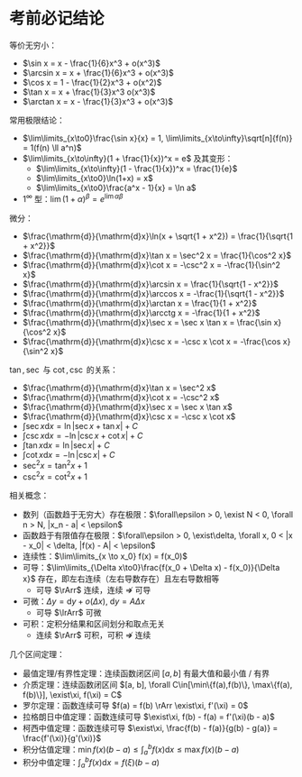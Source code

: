 # 考前必记结论

等价无穷小：

- $\sin x = x - \frac{1}{6}x^3 + o(x^3)$
- $\arcsin x = x + \frac{1}{6}x^3 + o(x^3)$
- $\cos x = 1 - \frac{1}{2}x^3 + o(x^2)$
- $\tan x = x + \frac{1}{3}x^3  o(x^3)$
- $\arctan x = x - \frac{1}{3}x^3 + o(x^3)$

常用极限结论：

- $\lim\limits_{x\to0}\frac{\sin x}{x} = 1, \lim\limits_{x\to\infty}\sqrt[n]{f(n)} = 1(f(n) \ll a^n)$
- $\lim\limits_{x\to\infty}(1 + \frac{1}{x})^x = e$ 及其变形：
  - $\lim\limits_{x\to\infty}(1 - \frac{1}{x})^x = \frac{1}{e}$
  - $\lim\limits_{x\to0}\ln(1+x) = x$
  - $\lim\limits_{x\to0}\frac{a^x - 1}{x} = \ln a$
- $1^\infty$ 型：$\lim(1 + \alpha)^\beta = e^{\lim \alpha\beta}$

微分：

- $\frac{\mathrm{d}}{\mathrm{d}x}\ln(x + \sqrt{1 + x^2}) = \frac{1}{\sqrt{1 + x^2}}$
- $\frac{\mathrm{d}}{\mathrm{d}x}\tan x = \sec^2 x = \frac{1}{\cos^2 x}$
- $\frac{\mathrm{d}}{\mathrm{d}x}\cot x = -\csc^2 x = -\frac{1}{\sin^2 x}$
- $\frac{\mathrm{d}}{\mathrm{d}x}\arcsin x = \frac{1}{\sqrt{1 - x^2}}$
- $\frac{\mathrm{d}}{\mathrm{d}x}\arccos x = -\frac{1}{\sqrt{1 - x^2}}$
- $\frac{\mathrm{d}}{\mathrm{d}x}\arctan x = \frac{1}{1 + x^2}$
- $\frac{\mathrm{d}}{\mathrm{d}x}\arcctg x = -\frac{1}{1 + x^2}$
- $\frac{\mathrm{d}}{\mathrm{d}x}\sec x = \sec x \tan x = \frac{\sin x}{\cos^2 x}$
- $\frac{\mathrm{d}}{\mathrm{d}x}\csc x = -\csc x \cot x = -\frac{\cos x}{\sin^2 x}$

$\tan, \sec$ 与 $\cot, \csc$ 的关系：

- $\frac{\mathrm{d}}{\mathrm{d}x}\tan x = \sec^2 x$
- $\frac{\mathrm{d}}{\mathrm{d}x}\cot x = -\csc^2 x$
- $\frac{\mathrm{d}}{\mathrm{d}x}\sec x = \sec x \tan x$
- $\frac{\mathrm{d}}{\mathrm{d}x}\csc x = -\csc x \cot x$
- $\int \sec x \mathrm{d}x = \ln|\sec x + \tan x| + C$
- $\int \csc x \mathrm{d}x = -\ln|\csc x + \cot x| + C$
- $\int \tan x \mathrm{d}x = \ln|\sec x| + C$
- $\int \cot x \mathrm{d}x = -\ln|\csc x| + C$
- $\sec^2 x = \tan^2 x + 1$
- $\csc^2 x = \cot^2 x + 1$

相关概念：

- 数列（函数趋于无穷大）存在极限：$\forall\epsilon > 0, \exist N < 0, \forall n > N, |x_n - a| < \epsilon$
- 函数趋于有限值存在极限：$\forall\epsilon > 0, \exist\delta, \forall x, 0 < |x - x_0| < \delta, |f(x) - A| < \epsilon$
- 连续性：$\lim\limits_{x \to x_0} f(x) = f(x_0)$
- 可导：$\lim\limits_{\Delta x\to0}\frac{f(x_0 + \Delta x) - f(x_0)}{\Delta x}$ 存在，即左右连续（左右导数存在）且左右导数相等
  - 可导 $\rArr$ 连续，连续 $\nRightarrow$ 可导
- 可微：$\Delta y = \mathrm{d}y + o(\Delta x)$, $\mathrm{d}y = A \Delta x$
  - 可导 $\lrArr$ 可微
- 可积：定积分结果和区间划分和取点无关
  - 连续 $\rArr$ 可积，可积 $\nRightarrow$ 连续

几个区间定理：

- 最值定理/有界性定理：连续函数闭区间 $[a, b]$ 有最大值和最小值 / 有界
- 介质定理：连续函数闭区间 $[a, b], \forall C\in[\min\{f(a),f(b)\}, \max\{f(a), f(b)\}], \exist\xi, f(\xi) = C$
- 罗尔定理：函数连续可导 $f(a) = f(b) \rArr \exist\xi, f'(\xi) = 0$
- 拉格朗日中值定理：函数连续可导 $\exist\xi, f(b) - f(a) = f'(\xi)(b - a)$
- 柯西中值定理：函数连续可导 $\exist\xi, \frac{f(b) - f(a)}{g(b) - g(a)} = \frac{f'(\xi)}{g'(\xi)}$
- 积分估值定理：$\min f(x)(b - a) \leq \int_a^b f(x)\mathrm{d}x \leq \max f(x)(b - a)$
- 积分中值定理：$\int_a^bf(x)\mathrm{d}x = f(\xi)(b - a)$
